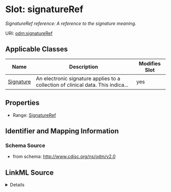 # Slot: signatureRef


_SignatureRef reference: A reference to the signature meaning._



URI: [odm:signatureRef](http://www.cdisc.org/ns/odm/v2.0/signatureRef)



<!-- no inheritance hierarchy -->




## Applicable Classes

| Name | Description | Modifies Slot |
| --- | --- | --- |
[Signature](Signature.md) | An electronic signature applies to a collection of clinical data. This indica... |  yes  |







## Properties

* Range: [SignatureRef](SignatureRef.md)





## Identifier and Mapping Information







### Schema Source


* from schema: http://www.cdisc.org/ns/odm/v2.0




## LinkML Source

<details>
```yaml
name: signatureRef
description: 'SignatureRef reference: A reference to the signature meaning.'
from_schema: http://www.cdisc.org/ns/odm/v2.0
rank: 1000
identifier: false
alias: signatureRef
domain_of:
- Signature
range: SignatureRef

```
</details>